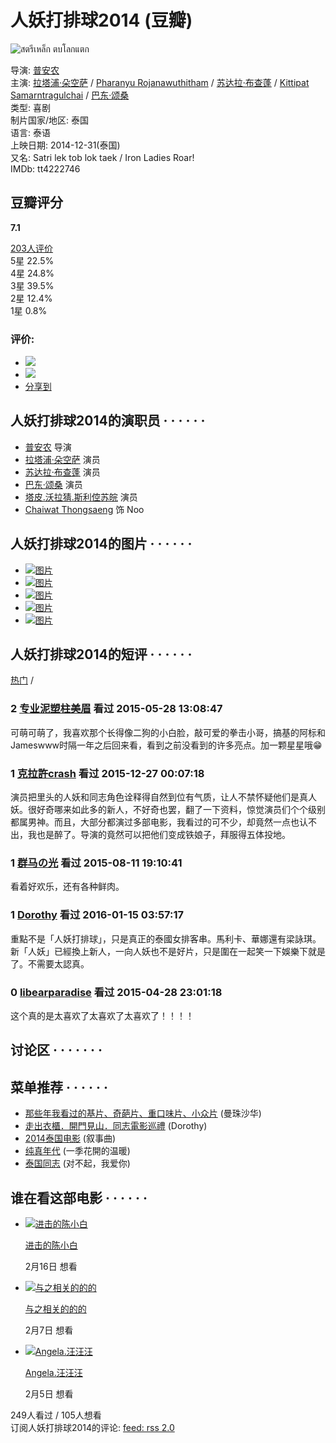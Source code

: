 # 人妖打排球2014 (豆瓣)

![สตรีเหล็ก ตบโลกแตก](https://img9.doubanio.com/view/photo/s_ratio_poster/public/p2229852356.webp)

导演: [普安农](https://www.douban.com/personage/27535769/)  
主演: [拉塔浦·朵空萨](https://www.douban.com/personage/27494247/) / [Pharanyu Rojanawuthitham](/subject_search?search_text=Pharanyu%20Rojanawuthitham) / [苏达拉·布查蓬](https://www.douban.com/personage/27498034/) / [Kittipat Samarntragulchai](/subject_search?search_text=Kittipat%20Samarntragulchai) / [巴东·颂桑](https://www.douban.com/personage/27570599/)  
类型: 喜剧  
制片国家/地区: 泰国  
语言: 泰语  
上映日期: 2014-12-31(泰国)  
又名: Satri lek tob lok taek / Iron Ladies Roar!  
IMDb: tt4222746  

## 豆瓣评分

**7.1**

[203人评价](comments)  
5星 22.5%  
4星 24.8%  
3星 39.5%  
2星 12.4%  
1星 0.8%  

### 评价:

-   ![](https://img9.doubanio.com/cuphead/movie-static/pics/short-comment.gif) 
-   ![](https://img1.doubanio.com/cuphead/movie-static/pics/add-review.gif) 
-   [分享到](#)  

## 人妖打排球2014的演职员 · · · · · · 

-   [普安农](https://www.douban.com/personage/27535769/ "普安农 Poj Arnon") 导演
-   [拉塔浦·朵空萨](https://www.douban.com/personage/27494247/ "拉塔浦·朵空萨 Rattapoom Toekongsap") 演员
-   [苏达拉·布查蓬](https://www.douban.com/personage/27498034/ "苏达拉·布查蓬 Sudarat Butrprom") 演员
-   [巴东·颂桑](https://www.douban.com/personage/27570599/ "巴东·颂桑 Padung Songsang") 演员
-   [塔皮.沃拉猜.斯利倥苏皖](https://www.douban.com/personage/35513876/ "塔皮.沃拉猜.斯利倥苏皖 Tape Worrachai Sirikongsuwan") 演员
-   [Chaiwat Thongsaeng](https://www.douban.com/personage/27539596/ "Chaiwat Thongsaeng Chaiwat Thongsaeng") 饰 Noo

## 人妖打排球2014的图片 · · · · · · 

-   [![图片](https://img1.doubanio.com/view/photo/sqxs/public/p2217830148.webp)](https://movie.douban.com/photos/photo/2217830148/)
-   [![图片](https://img3.doubanio.com/view/photo/sqxs/public/p2579305382.webp)](https://movie.douban.com/photos/photo/2579305382/)
-   [![图片](https://img9.doubanio.com/view/photo/sqxs/public/p2217830134.webp)](https://movie.douban.com/photos/photo/2217830134/)
-   [![图片](https://img3.doubanio.com/view/photo/sqxs/public/p2217830123.webp)](https://movie.douban.com/photos/photo/2217830123/)
-   [![图片](https://img1.doubanio.com/view/photo/sqxs/public/p2217830108.webp)](https://movie.douban.com/photos/photo/2217830108/)

## 人妖打排球2014的短评 · · · · · · 

[热门](comments) /  

### 2 [专业泥塑柱美眉](https://www.douban.com/people/59578482/) 看过 2015-05-28 13:08:47

可萌可萌了，我喜欢那个长得像二狗的小白脸，敲可爱的拳击小哥，搞基的阿标和Jameswww时隔一年之后回来看，看到之前没看到的许多亮点。加一颗星星哦😁

### 1 [克拉許crash](https://www.douban.com/people/55414544/) 看过 2015-12-27 00:07:18

演员把里头的人妖和同志角色诠释得自然到位有气质，让人不禁怀疑他们是真人妖。很好奇哪来如此多的新人，不好奇也罢，翻了一下资料，惊觉演员们个个级别都属男神。而且，大部分都演过多部电影，我看过的可不少，却竟然一点也认不出，我也是醉了。导演的竟然可以把他们变成铁娘子，拜服得五体投地。

### 1 [群马の光](https://www.douban.com/people/Takeru/) 看过 2015-08-11 19:10:41

看着好欢乐，还有各种鲜肉。

### 1 [Dorothy](https://www.douban.com/people/szeman/) 看过 2016-01-15 03:57:17

重點不是「人妖打排球」，只是真正的泰國女排客串。馬利卡、華娜還有梁詠琪。新「人妖」已經換上新人，一向人妖也不是好片，只是圍在一起笑一下娛樂下就是了。不需要太認真。

### 0 [libearparadise](https://www.douban.com/people/68392675/) 看过 2015-04-28 23:01:18

这个真的是太喜欢了太喜欢了太喜欢了！！！！

## 讨论区 · · · · · · · 

## 菜单推荐 · · · · · · 

-   [那些年我看过的基片、奇葩片、重口味片、小众片](https://www.douban.com/doulist/37073298/) (曼珠沙华)
-   [走出衣櫃．開門見山．同志電影巡禮](https://www.douban.com/doulist/827089/) (Dorothy)
-   [2014泰国电影](https://www.douban.com/doulist/3930329/) (叙事曲)
-   [纯真年代](https://www.douban.com/doulist/1430132/) (一季花開的温暖)
-   [泰国同志](https://www.douban.com/doulist/141962512/) (对不起，我爱你)  

## 谁在看这部电影 · · · · · · 

-   [![进击的陈小白](https://img9.doubanio.com/icon/u115653225-4.jpg)](https://www.douban.com/people/115653225/)
    
    [进击的陈小白](https://www.douban.com/people/115653225/)
    
    2月16日 想看
    
-   [![与之相关的的的](https://img3.doubanio.com/icon/u53532859-13.jpg)](https://www.douban.com/people/53532859/)
    
    [与之相关的的的](https://www.douban.com/people/53532859/)
    
    2月7日 想看
    
-   [![Angela.汪汪汪](https://img2.doubanio.com/icon/u143826886-1.jpg)](https://www.douban.com/people/143826886/)
    
    [Angela.汪汪汪](https://www.douban.com/people/143826886/)
    
    2月5日 想看

249人看过 / 105人想看  
订阅人妖打排球2014的评论: [feed: rss 2.0](https://movie.douban.com/feed/subject/26207030/reviews)